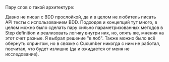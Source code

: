 Пару слов о такой архитектуре:

Давно не писал с BDD прослойкой, да и в целом не любитель писать API тесты с использованием BDD. 
Подходов и концепций тут много, в целом можно было сделать пару сильно параметризованных методов в Step definition и реализовать логику внутри них, но, опять же, мнения на этот счет разные. 
Я выбрал решение "в лоб". Также можно было всё обернуть спрингом, но в связке с Cucumber никогда с ним не работал, посчитал, что будет излишне (да и ожидается от меня не исследование).